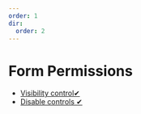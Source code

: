```yaml
---
order: 1
dir:
  order: 2
---
```


# Form Permissions

- [Visibility control✔](formhidden.html)
- [Disable controls ✔](formdisabled.html)
